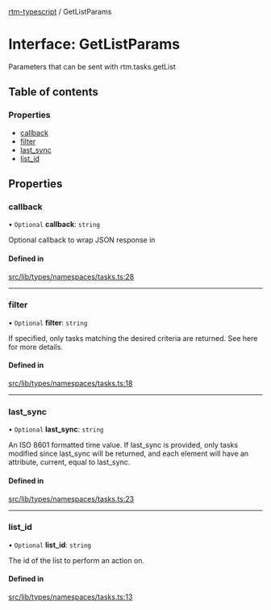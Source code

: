 [rtm-typescript](../README.md) / GetListParams

# Interface: GetListParams

Parameters that can be sent with rtm.tasks.getList

## Table of contents

### Properties

- [callback](GetListParams.md#callback)
- [filter](GetListParams.md#filter)
- [last\_sync](GetListParams.md#last_sync)
- [list\_id](GetListParams.md#list_id)

## Properties

### callback

• `Optional` **callback**: `string`

Optional callback to wrap JSON response in

#### Defined in

[src/lib/types/namespaces/tasks.ts:28](https://github.com/benwainwright/rtm-typescript/blob/bb114b3/src/lib/types/namespaces/tasks.ts#L28)

___

### filter

• `Optional` **filter**: `string`

If specified, only tasks matching the desired criteria are returned. See here for more details.

#### Defined in

[src/lib/types/namespaces/tasks.ts:18](https://github.com/benwainwright/rtm-typescript/blob/bb114b3/src/lib/types/namespaces/tasks.ts#L18)

___

### last\_sync

• `Optional` **last\_sync**: `string`

An ISO 8601 formatted time value. If last_sync is provided, only tasks modified since last_sync will be returned, and each element will have an attribute, current, equal to last_sync.

#### Defined in

[src/lib/types/namespaces/tasks.ts:23](https://github.com/benwainwright/rtm-typescript/blob/bb114b3/src/lib/types/namespaces/tasks.ts#L23)

___

### list\_id

• `Optional` **list\_id**: `string`

The id of the list to perform an action on.

#### Defined in

[src/lib/types/namespaces/tasks.ts:13](https://github.com/benwainwright/rtm-typescript/blob/bb114b3/src/lib/types/namespaces/tasks.ts#L13)
